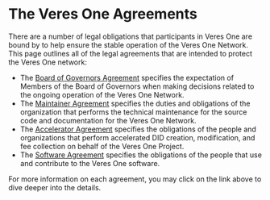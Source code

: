 # The Veres One Agreements

There are a number of legal obligations that participants in Veres One are
bound by to help ensure the stable operation of the Veres One Network.
This page outlines all of the legal agreements that are intended
to protect the Veres One network:

* The [Board of Governors Agreement](governor.md) specifies the expectation of
  Members of the Board of Governors when making decisions related to the
  ongoing operation of the Veres One Network.
* The [Maintainer Agreement](maintainer.md) specifies the duties and obligations
  of the organization that performs the technical maintenance for the source
  code and documentation for the Veres One Network.
* The [Accelerator Agreement](accelerator.md) specifies the obligations of the
  people and organizations that perform accelerated DID creation,
  modification, and fee collection on behalf of the Veres One Project.
* The [Software Agreement](software.md) specifies the obligations of the people
  that use and contribute to the Veres One software.

For more information on each agreement, you may click on the link above to
dive deeper into the details.
